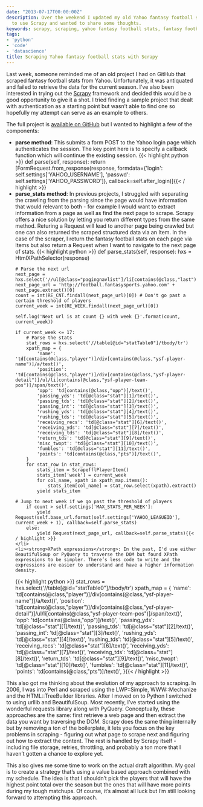 ```yaml
---
date: "2013-07-17T00:00:00Z"
description: Over the weekend I updated my old Yahoo fantasy football stats scraper
  to use Scrapy and wanted to share some thoughts.
keywords: scrapy, scraping, yahoo fantasy football stats, fantasy football
tags:
- 'python'
- 'code'
- 'datascience'
title: Scraping Yahoo fantasy football stats with Scrapy
---
```


Last week, someone reminded me of an old project I had on GitHub that scraped fantasy football stats from Yahoo. Unfortunately, it was antiquated and failed to retrieve the data for the current season. I’ve also been interested in trying out the <a href="http://scrapy.org/" target="_blank">Scrapy</a> framework and decided this would be a good opportunity to give it a shot. I tried finding a sample project that dealt with authentication as a starting point but wasn’t able to find one so hopefully my attempt can serve as an example to others.

The full project is <a href="https://github.com/dangoldin/yahoo-ffl" target="_blank">available on GitHub</a> but I wanted to highlight a few of the components:

<ul class="bulleted">
	<li><strong>parse method</strong>: This submits a form POST to the Yahoo login page which authenticates the session. The key point here is to specify a callback function which will continue the existing session.
{{< highlight python >}}
def parse(self, response):
    return [FormRequest.from_response(response,
                formdata={'login': self.settings['YAHOO_USERNAME'],
                		  'passwd': self.settings['YAHOO_PASSWORD']},
                callback=self.after_login)]{{< / highlight >}}
	</li>
	<li><strong>parse_stats method</strong>: In previous projects, I struggled with separating the crawling from the parsing since the page would have information that would relevant to both - for example I would want to extract information from a page as well as find the next page to scrape. Scrapy offers a nice solution by letting you return different types from the same method. Returing a Request will lead to another page being crawled but one can also returned the scraped structured data via an Item. In the case of the scraper, I return the fantasy football stats on each page via Items but also return a Request when I want to navigate to the next page of stats.
{{< highlight python >}}
def parse_stats(self, response):
    hxs = HtmlXPathSelector(response)

    # Parse the next url
    next_page = hxs.select('//ul[@class="pagingnavlist"]/li[contains(@class,"last")]/a/@href')
    next_page_url = 'http://football.fantasysports.yahoo.com' + next_page.extract()[0]
    count = int(RE_CNT.findall(next_page_url)[0]) # Don't go past a certain threshold of players
    current_week = int(RE_WEEK.findall(next_page_url)[0])

    self.log('Next url is at count {} with week {}'.format(count, current_week))

    if current_week <= 17:
        # Parse the stats
        stat_rows = hxs.select('//table[@id="statTable0"]/tbody/tr')
        xpath_map = {
            'name': 'td[contains(@class,"player")]/div[contains(@class,"ysf-player-name")]/a/text()',
            'position': 'td[contains(@class,"player")]/div[contains(@class,"ysf-player-detail")]/ul/li[contains(@class,"ysf-player-team-pos")]/span/text()',
            'opp': 'td[contains(@class,"opp")]/text()',
            'passing_yds': 'td[@class="stat"][1]/text()',
            'passing_tds': 'td[@class="stat"][2]/text()',
            'passing_int': 'td[@class="stat"][3]/text()',
            'rushing_yds': 'td[@class="stat"][4]/text()',
            'rushing_tds': 'td[@class="stat"][5]/text()',
            'receiving_recs': 'td[@class="stat"][6]/text()',
            'receiving_yds': 'td[@class="stat"][7]/text()',
            'receiving_tds': 'td[@class="stat"][8]/text()',
            'return_tds': 'td[@class="stat"][9]/text()',
            'misc_twopt': 'td[@class="stat"][10]/text()',
            'fumbles': 'td[@class="stat"][11]/text()',
            'points': 'td[contains(@class,"pts")]/text()',
        }
        for stat_row in stat_rows:
            stats_item = ScrapefflPlayerItem()
            stats_item['week'] = current_week
            for col_name, xpath in xpath_map.items():
                stats_item[col_name] = stat_row.select(xpath).extract()
            yield stats_item

    # Jump to next week if we go past the threshold of players
        if count > self.settings['MAX_STATS_PER_WEEK']:
            yield Request(self.base_url.format(self.settings['YAHOO_LEAGUEID'], current_week + 1), callback=self.parse_stats)
        else:
            yield Request(next_page_url, callback=self.parse_stats){{< / highlight >}}
	</li>
	<li><strong>XPath expressions</strong>: In the past, I'd use either BeautifulSoup or PyQuery to traverse the DOM but found XPath expressions to be simpler. There’s less code to write and the expressions are easier to understand and have a higher information density.
{{< highlight python >}}
stat_rows = hxs.select('//table[@id="statTable0"]/tbody/tr')
xpath_map = {
    'name': 'td[contains(@class,"player")]/div[contains(@class,"ysf-player-name")]/a/text()',
    'position': 'td[contains(@class,"player")]/div[contains(@class,"ysf-player-detail")]/ul/li[contains(@class,"ysf-player-team-pos")]/span/text()',
    'opp': 'td[contains(@class,"opp")]/text()',
    'passing_yds': 'td[@class="stat"][1]/text()',
    'passing_tds': 'td[@class="stat"][2]/text()',
    'passing_int': 'td[@class="stat"][3]/text()',
    'rushing_yds': 'td[@class="stat"][4]/text()',
    'rushing_tds': 'td[@class="stat"][5]/text()',
    'receiving_recs': 'td[@class="stat"][6]/text()',
    'receiving_yds': 'td[@class="stat"][7]/text()',
    'receiving_tds': 'td[@class="stat"][8]/text()',
    'return_tds': 'td[@class="stat"][9]/text()',
    'misc_twopt': 'td[@class="stat"][10]/text()',
    'fumbles': 'td[@class="stat"][11]/text()',
    'points': 'td[contains(@class,"pts")]/text()',
}{{< / highlight >}}
	</li>
</ul>

This also got me thinking about the evolution of my approach to scraping. In 2006, I was into Perl and scraped using the LWP::Simple, WWW::Mechanize and the HTML::TreeBuilder libraries. After I moved on to Python I switched to using urllib and BeautifulSoup. Most recently, I’ve started using the wonderful requests library along with PyQuery. Conceptually, these approaches are the same: first retrieve a web page and then extract the data you want by traversing the DOM. Scrapy does the same thing internally but by removing a ton of the boilerplate, it lets you focus on the key problems in scraping - figuring out what page to scrape next and figuring out how to extract the content. The rest is handled by Scrapy itself - including file storage, retries, throttling, and probably a ton more that I haven’t gotten a chance to explore yet.

This also gives me some time to work on the actual draft algorithm. My goal is to create a strategy that’s using a value based approach combined with my schedule. The idea is that I shouldn’t pick the players that will have the highest point total over the season but the ones that will have more points during my tough matchups. Of course, it’s almost all luck but I’m still looking forward to attempting this approach.